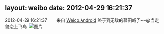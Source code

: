 layout: weibo
date: 2012-04-29 16:21:37
---
2012-04-29 16:21:37  &nbsp;&nbsp;&nbsp;&nbsp;&nbsp;&nbsp; 来自 <a href="http://app.weibo.com/t/feed/l4RWD" rel="nofollow">Weico.Android</a>
终于到无敌的慕田峪了~~@当走兽恋上飞鸟  ​​​
![图片](https://ww4.sinaimg.cn/large/6d2a6003jw1dsgl05x39sj.jpg)
